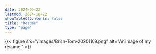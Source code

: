 ```yaml
---
date: 2024-10-22
lastmod: 2024-10-22
showTableOfContents: false
title: "Resume"
type: "page"
---
```


{{< figure src="/images/Brian-Tom-20201109.png" alt="An image of my resume." >}}
